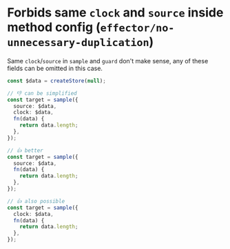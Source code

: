 # Forbids same `clock` and `source` inside method config (`effector/no-unnecessary-duplication`)

Same `clock`/`source` in `sample` and `guard` don't make sense, any of these fields can be omitted in this case.

```ts
const $data = createStore(null);

// 👎 can be simplified
const target = sample({
  source: $data,
  clock: $data,
  fn(data) {
    return data.length;
  },
});

// 👍 better
const target = sample({
  source: $data,
  fn(data) {
    return data.length;
  },
});

// 👍 also possible
const target = sample({
  clock: $data,
  fn(data) {
    return data.length;
  },
});
```
